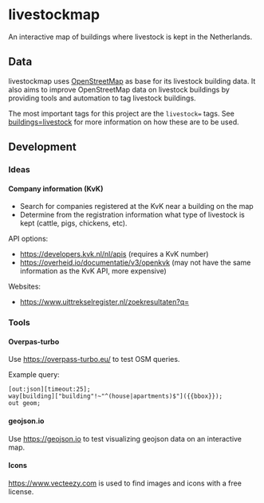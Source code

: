 # livestockmap
An interactive map of buildings where livestock is kept in the Netherlands.

## Data
livestockmap uses [OpenStreetMap](https://www.openstreetmap.org) as base for its livestock building data.
It also aims to improve OpenStreetMap data on livestock buildings by providing tools and automation 
to tag livestock buildings.

The most important tags for this project are the `livestock=` tags.
See [buildings=livestock](https://wiki.openstreetmap.org/wiki/Tag:building%3Dlivestock) 
for more information on how these are to be used.

## Development

### Ideas

#### Company information (KvK)
- Search for companies registered at the KvK near a building on the map
- Determine from the registration information what type of livestock is kept (cattle, pigs, chickens, etc).

API options:
- https://developers.kvk.nl/nl/apis (requires a KvK number)
- https://overheid.io/documentatie/v3/openkvk (may not have the same information as the KvK API, more expensive)

Websites:
- https://www.uittrekselregister.nl/zoekresultaten?q=

### Tools

#### Overpas-turbo
Use https://overpass-turbo.eu/ to test OSM queries.

Example query:
```osmquery
[out:json][timeout:25];
way[building]["building"!~"^(house|apartments)$"]({{bbox}});
out geom;
```

#### geojson.io

Use https://geojson.io to test visualizing geojson data on an interactive map.


#### Icons

https://www.vecteezy.com is used to find images and icons with a free license.

